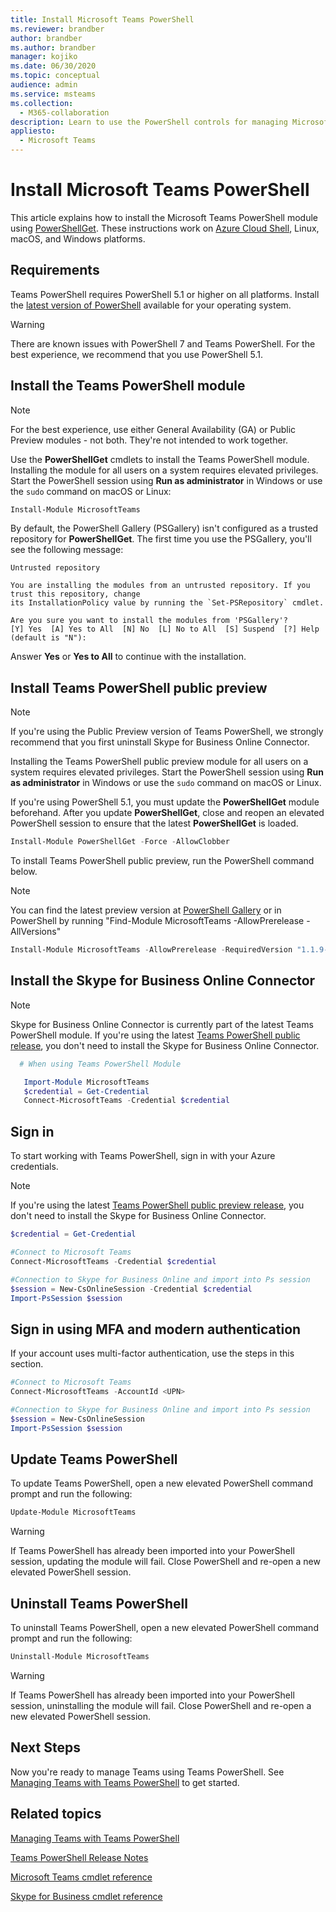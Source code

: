 ```yaml
---
title: Install Microsoft Teams PowerShell
ms.reviewer: brandber
author: brandber
ms.author: brandber
manager: kojiko
ms.date: 06/30/2020
ms.topic: conceptual
audience: admin
ms.service: msteams
ms.collection: 
  - M365-collaboration
description: Learn to use the PowerShell controls for managing Microsoft Teams.
appliesto: 
  - Microsoft Teams
---
```


# Install Microsoft Teams PowerShell

This article explains how to install the Microsoft Teams PowerShell module using
[PowerShellGet](/powershell/scripting/gallery/installing-psget). These instructions work on [Azure Cloud Shell](/azure/cloud-shell/overview), Linux, macOS, and Windows platforms.

## Requirements

Teams PowerShell requires PowerShell 5.1 or higher on all platforms. Install the [latest version of PowerShell](/powershell/scripting/install/installing-powershell) available for your operating system.

> [!WARNING]
> There are known issues with PowerShell 7 and Teams PowerShell. For the best experience, we recommend that you use PowerShell 5.1.

## Install the Teams PowerShell module

> [!NOTE]
> For the best experience, use either General Availability (GA) or Public Preview modules - not both. They're not intended to work together.


Use the **PowerShellGet** cmdlets to install the Teams PowerShell module. Installing the module for all users on a system requires elevated privileges. Start the PowerShell
session using **Run as administrator** in Windows or use the `sudo` command on macOS or Linux:

```powershell
Install-Module MicrosoftTeams
```

By default, the PowerShell Gallery (PSGallery) isn't configured as a trusted repository for **PowerShellGet**. The first time you use the PSGallery, you'll see the following message:

```console
Untrusted repository

You are installing the modules from an untrusted repository. If you trust this repository, change
its InstallationPolicy value by running the `Set-PSRepository` cmdlet.

Are you sure you want to install the modules from 'PSGallery'?
[Y] Yes  [A] Yes to All  [N] No  [L] No to All  [S] Suspend  [?] Help (default is "N"):
```

Answer **Yes** or **Yes to All** to continue with the installation.


## Install Teams PowerShell public preview

> [!NOTE]
> If you're using the Public Preview version of Teams PowerShell, we strongly recommend that you first uninstall Skype for Business Online Connector.

Installing the Teams PowerShell public preview module for all users on a system requires elevated privileges. Start the PowerShell
session using **Run as administrator** in Windows or use the `sudo` command on macOS or Linux.

If you're using PowerShell 5.1, you must update the **PowerShellGet** module beforehand. After you update **PowerShellGet**, close and reopen an elevated PowerShell session to ensure that the latest **PowerShellGet** is loaded.

```powershell
Install-Module PowerShellGet -Force -AllowClobber
```

To install Teams PowerShell public preview, run the PowerShell command below.

> [!NOTE]
> You can find the latest preview version at [PowerShell Gallery](https://www.powershellgallery.com/packages/MicrosoftTeams) or in PowerShell by running "Find-Module MicrosoftTeams -AllowPrerelease -AllVersions"

```powershell
Install-Module MicrosoftTeams -AllowPrerelease -RequiredVersion "1.1.9-preview"
```

## Install the Skype for Business Online Connector

> [!NOTE]
>
> Skype for Business Online Connector is currently part of the latest Teams PowerShell module.
> If you're using the latest [Teams PowerShell public release](https://www.powershellgallery.com/packages/MicrosoftTeams/), you don't need to install the Skype for Business Online Connector.


```powershell
  # When using Teams PowerShell Module

   Import-Module MicrosoftTeams
   $credential = Get-Credential
   Connect-MicrosoftTeams -Credential $credential
```

## Sign in

To start working with Teams PowerShell, sign in with your Azure credentials.

> [!NOTE]
> If you're using the latest [Teams PowerShell public preview release](https://www.powershellgallery.com/packages/MicrosoftTeams/), you don't need to install the Skype for Business Online Connector.

```powershell
$credential = Get-Credential

#Connect to Microsoft Teams
Connect-MicrosoftTeams -Credential $credential

#Connection to Skype for Business Online and import into Ps session
$session = New-CsOnlineSession -Credential $credential
Import-PsSession $session
```

## Sign in using MFA and modern authentication

 If your account uses multi-factor authentication, use the steps in this section.

```powershell
#Connect to Microsoft Teams
Connect-MicrosoftTeams -AccountId <UPN>

#Connection to Skype for Business Online and import into Ps session
$session = New-CsOnlineSession
Import-PsSession $session
```

## Update Teams PowerShell

To update Teams PowerShell, open a new elevated PowerShell command prompt and run the following:

```powershell
Update-Module MicrosoftTeams
```

> [!WARNING]
> If Teams PowerShell has already been imported into your PowerShell session, updating the module will fail. Close PowerShell and re-open a new elevated PowerShell session.


## Uninstall Teams PowerShell



To uninstall Teams PowerShell, open a new elevated PowerShell command prompt and run the following:

```powershell
Uninstall-Module MicrosoftTeams
```
> [!WARNING]
> If Teams PowerShell has already been imported into your PowerShell session, uninstalling the module will fail. Close PowerShell and re-open a new elevated PowerShell session.

## Next Steps

Now you're ready to manage Teams using Teams PowerShell. See [Managing Teams with Teams PowerShell](teams-powershell-managing-teams.md) to get started.

## Related topics

[Managing Teams with Teams PowerShell](teams-powershell-managing-teams.md)

[Teams PowerShell Release Notes](teams-powershell-release-notes.md)

[Microsoft Teams cmdlet reference](https://docs.microsoft.com/powershell/teams/?view=teams-ps)

[Skype for Business cmdlet reference](https://docs.microsoft.com/powershell/skype/intro?view=skype-ps)
